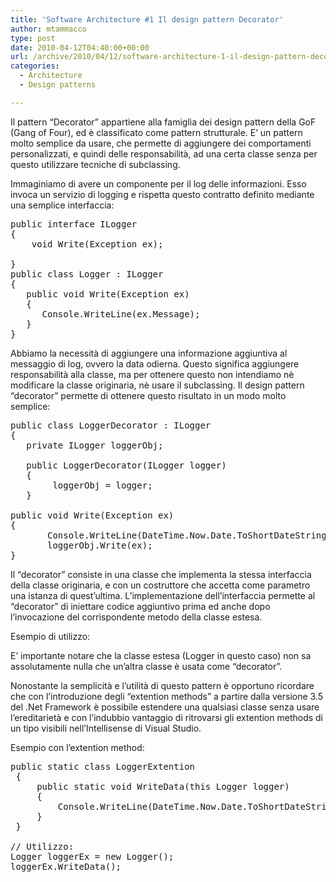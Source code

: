 ```yaml
---
title: 'Software Architecture #1 Il design pattern Decorator'
author: mtammacco
type: post
date: 2010-04-12T04:40:00+00:00
url: /archive/2010/04/12/software-architecture-1-il-design-pattern-decorator.aspx
categories:
  - Architecture
  - Design patterns

---
```

Il pattern “Decorator” appartiene alla famiglia dei design pattern della GoF (Gang of Four), ed è classificato come pattern strutturale. E’ un pattern molto semplice da usare, che permette di aggiungere dei comportamenti personalizzati, e quindi delle responsabilità, ad una certa classe senza per questo utilizzare tecniche di subclassing.

Immaginiamo di avere un componente per il log delle informazioni. Esso invoca un servizio di logging e rispetta questo contratto definito mediante una semplice interfaccia:

<pre class="brush: csharp; title: ; notranslate" title="">public interface ILogger
{
    void Write(Exception ex);

}  
public class Logger : ILogger
{
   public void Write(Exception ex)
   {
      Console.WriteLine(ex.Message);
   }
}
</pre>

Abbiamo la necessità di aggiungere una informazione aggiuntiva al messaggio di log, ovvero la data odierna. Questo significa aggiungere responsabilità alla classe, ma per ottenere questo non intendiamo nè modificare la classe originaria, nè usare il subclassing. Il design pattern “decorator” permette di ottenere questo risultato in un modo molto semplice:

<pre class="brush: csharp; title: ; notranslate" title="">public class LoggerDecorator : ILogger
{
   private ILogger loggerObj;
  
   public LoggerDecorator(ILogger logger)
   {
        loggerObj = logger;
   }

public void Write(Exception ex)
{
       Console.WriteLine(DateTime.Now.Date.ToShortDateString());
       loggerObj.Write(ex);
}
</pre>

Il “decorator” consiste in una classe che implementa la stessa interfaccia della classe originaria, e con un costruttore che accetta come parametro una istanza di quest’ultima. L’implementazione dell’interfaccia permette al “decorator” di iniettare codice aggiuntivo prima ed anche dopo l’invocazione del corrispondente metodo della classe estesa.

Esempio di utilizzo:



E’ importante notare che la classe estesa (Logger in questo caso) non sa assolutamente nulla che un’altra classe è usata come “decorator”.

Nonostante la semplicità e l’utilità di questo pattern è opportuno ricordare che con l’introduzione degli “extention methods” a partire dalla versione 3.5 del .Net Framework è possibile estendere una qualsiasi classe senza usare l’ereditarietà e con l’indubbio vantaggio di ritrovarsi gli extention methods di un tipo visibili nell’Intellisense di Visual Studio.

Esempio con l’extention method:

<pre class="brush: csharp; title: ; notranslate" title="">public static class LoggerExtention
 {
     public static void WriteData(this Logger logger)
     {
         Console.WriteLine(DateTime.Now.Date.ToShortDateString());
     }
 }
   
// Utilizzo:
Logger loggerEx = new Logger();
loggerEx.WriteData();
</pre>